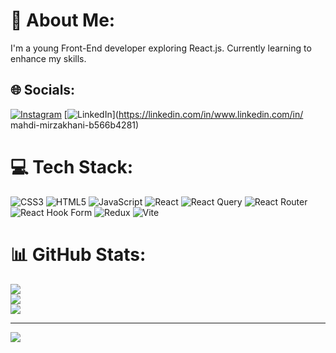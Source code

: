 # 💫 About Me:
I'm a young Front-End developer exploring React.js. Currently learning to enhance my skills.


## 🌐 Socials:
[![Instagram](https://img.shields.io/badge/Instagram-%23E4405F.svg?logo=Instagram&logoColor=white)](https://instagram.com/https://www.instagram.com/mahdimirzakhanii4?igsh=MWJnYXJzcTB6a3kwaQ==) [![LinkedIn](https://img.shields.io/badge/LinkedIn-%230077B5.svg?logo=linkedin&logoColor=white)](https://linkedin.com/in/www.linkedin.com/in/ mahdi-mirzakhani-b566b4281) 

# 💻 Tech Stack:
![CSS3](https://img.shields.io/badge/css3-%231572B6.svg?style=for-the-badge&logo=css3&logoColor=white) ![HTML5](https://img.shields.io/badge/html5-%23E34F26.svg?style=for-the-badge&logo=html5&logoColor=white) ![JavaScript](https://img.shields.io/badge/javascript-%23323330.svg?style=for-the-badge&logo=javascript&logoColor=%23F7DF1E) ![React](https://img.shields.io/badge/react-%2320232a.svg?style=for-the-badge&logo=react&logoColor=%2361DAFB) ![React Query](https://img.shields.io/badge/-React%20Query-FF4154?style=for-the-badge&logo=react%20query&logoColor=white) ![React Router](https://img.shields.io/badge/React_Router-CA4245?style=for-the-badge&logo=react-router&logoColor=white) ![React Hook Form](https://img.shields.io/badge/React%20Hook%20Form-%23EC5990.svg?style=for-the-badge&logo=reacthookform&logoColor=white) ![Redux](https://img.shields.io/badge/redux-%23593d88.svg?style=for-the-badge&logo=redux&logoColor=white) ![Vite](https://img.shields.io/badge/vite-%23646CFF.svg?style=for-the-badge&logo=vite&logoColor=white)
# 📊 GitHub Stats:
![](https://github-readme-stats.vercel.app/api?username=mahdimirzakhanii&theme=react&hide_border=false&include_all_commits=false&count_private=false)<br/>
![](https://github-readme-streak-stats.herokuapp.com/?user=mahdimirzakhanii&theme=react&hide_border=false)<br/>
![](https://github-readme-stats.vercel.app/api/top-langs/?username=mahdimirzakhanii&theme=react&hide_border=false&include_all_commits=false&count_private=false&layout=compact)

---
[![](https://visitcount.itsvg.in/api?id=mahdimirzakhanii&icon=2&color=0)](https://visitcount.itsvg.in)

<!-- Proudly created with GPRM ( https://gprm.itsvg.in ) -->
